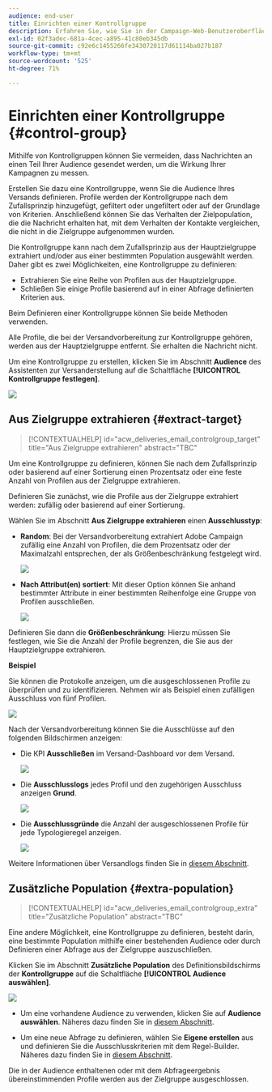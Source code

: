 ```yaml
---
audience: end-user
title: Einrichten einer Kontrollgruppe
description: Erfahren Sie, wie Sie in der Campaign-Web-Benutzeroberfläche eine Kontrollgruppe für Ihre Nachrichten einrichten.
exl-id: 02f3adec-681a-4cec-a895-41c80eb345db
source-git-commit: c92e6c1455266fe3430720117d61114ba027b187
workflow-type: tm+mt
source-wordcount: '525'
ht-degree: 71%

---
```


# Einrichten einer Kontrollgruppe {#control-group}

Mithilfe von Kontrollgruppen können Sie vermeiden, dass Nachrichten an einen Teil Ihrer Audience gesendet werden, um die Wirkung Ihrer Kampagnen zu messen.

Erstellen Sie dazu eine Kontrollgruppe, wenn Sie die Audience Ihres Versands definieren. Profile werden der Kontrollgruppe nach dem Zufallsprinzip hinzugefügt, gefiltert oder ungefiltert oder auf der Grundlage von Kriterien. Anschließend können Sie das Verhalten der Zielpopulation, die die Nachricht erhalten hat, mit dem Verhalten der Kontakte vergleichen, die nicht in die Zielgruppe aufgenommen wurden.

Die Kontrollgruppe kann nach dem Zufallsprinzip aus der Hauptzielgruppe extrahiert und/oder aus einer bestimmten Population ausgewählt werden. Daher gibt es zwei Möglichkeiten, eine Kontrollgruppe zu definieren:

* Extrahieren Sie eine Reihe von Profilen aus der Hauptzielgruppe.
* Schließen Sie einige Profile basierend auf in einer Abfrage definierten Kriterien aus.

Beim Definieren einer Kontrollgruppe können Sie beide Methoden verwenden.

Alle Profile, die bei der Versandvorbereitung zur Kontrollgruppe gehören, werden aus der Hauptzielgruppe entfernt. Sie erhalten die Nachricht nicht.

Um eine Kontrollgruppe zu erstellen, klicken Sie im Abschnitt **Audience** des Assistenten zur Versanderstellung auf die Schaltfläche **[!UICONTROL Kontrollgruppe festlegen]**.

![](assets/control-group1.png)

## Aus Zielgruppe extrahieren {#extract-target}

>[!CONTEXTUALHELP]
>id="acw_deliveries_email_controlgroup_target"
>title="Aus Zielgruppe extrahieren"
>abstract="TBC"

Um eine Kontrollgruppe zu definieren, können Sie nach dem Zufallsprinzip oder basierend auf einer Sortierung einen Prozentsatz oder eine feste Anzahl von Profilen aus der Zielgruppe extrahieren.

Definieren Sie zunächst, wie die Profile aus der Zielgruppe extrahiert werden: zufällig oder basierend auf einer Sortierung.

Wählen Sie im Abschnitt **Aus Zielgruppe extrahieren** einen **Ausschlusstyp**:

* **Random**: Bei der Versandvorbereitung extrahiert Adobe Campaign zufällig eine Anzahl von Profilen, die dem Prozentsatz oder der Maximalzahl entsprechen, der als Größenbeschränkung festgelegt wird.

   ![](assets/control-group.png)

* **Nach Attribut(en) sortiert**: Mit dieser Option können Sie anhand bestimmter Attribute in einer bestimmten Reihenfolge eine Gruppe von Profilen ausschließen.

   ![](assets/control-group2.png)

Definieren Sie dann die **Größenbeschränkung**: Hierzu müssen Sie festlegen, wie Sie die Anzahl der Profile begrenzen, die Sie aus der Hauptzielgruppe extrahieren.

**Beispiel**

Sie können die Protokolle anzeigen, um die ausgeschlossenen Profile zu überprüfen und zu identifizieren. Nehmen wir als Beispiel einen zufälligen Ausschluss von fünf Profilen.

![](assets/control-group4.png)

Nach der Versandvorbereitung können Sie die Ausschlüsse auf den folgenden Bildschirmen anzeigen:

* Die KPI **Ausschließen** im Versand-Dashboard vor dem Versand.

   ![](assets/control-group5.png)

* Die **Ausschlusslogs** jedes Profil und den zugehörigen Ausschluss anzeigen **Grund**.

   ![](assets/control-group6.png)

* Die **Ausschlussgründe** die Anzahl der ausgeschlossenen Profile für jede Typologieregel anzeigen.

   ![](assets/control-group7.png)

Weitere Informationen über Versandlogs finden Sie in [diesem Abschnitt](../monitor/delivery-logs.md).

## Zusätzliche Population {#extra-population}

>[!CONTEXTUALHELP]
>id="acw_deliveries_email_controlgroup_extra"
>title="Zusätzliche Population"
>abstract="TBC"

Eine andere Möglichkeit, eine Kontrollgruppe zu definieren, besteht darin, eine bestimmte Population mithilfe einer bestehenden Audience oder durch Definieren einer Abfrage aus der Zielgruppe auszuschließen.

Klicken Sie im Abschnitt **Zusätzliche Population** des Definitionsbildschirms der **Kontrollgruppe** auf die Schaltfläche **[!UICONTROL Audience auswählen]**.

![](assets/control-group3.png)

* Um eine vorhandene Audience zu verwenden, klicken Sie auf **Audience auswählen**. Näheres dazu finden Sie in [diesem Abschnitt](add-audience.md).

* Um eine neue Abfrage zu definieren, wählen Sie **Eigene erstellen** aus und definieren Sie die Ausschlusskriterien mit  dem Regel-Builder. Näheres dazu finden Sie in [diesem Abschnitt](segment-builder.md).

Die in der Audience enthaltenen oder mit dem Abfrageergebnis übereinstimmenden Profile werden aus der Zielgruppe ausgeschlossen.